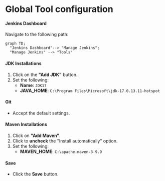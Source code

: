# Global Tool configuration

#### Jenkins Dashboard

Navigate to the following path: 

```mermaid
graph TD;
  "Jenkins Dashboard"--> "Manage Jenkins";
  "Manage Jenkins" --> "Tools"
```

#### JDK Installations

1. Click on the **"Add JDK"** button.
2. Set the following:
   - **Name**: `JDK17`
   - **JAVA_HOME**: `C:\Program Files\Microsoft\jdk-17.0.13.11-hotspot`

#### Git

- Accept the default settings.

#### Maven Installations

1. Click on **"Add Maven"**.
2. Click to **uncheck** the "Install automatically" option.
3. Set the following:
   - **MAVEN_HOME**: `C:\apache-maven-3.9.9`

#### Save

- Click the **Save** button.



